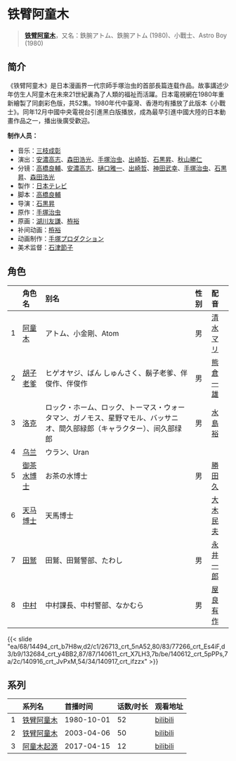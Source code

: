 # 铁臂阿童木


> <u>**[铁臂阿童木](https://bgm.tv/subject/28287)**</u>，又名：鉄腕アトム、鉄腕アトム (1980)、小戰士、Astro Boy (1980)

## 简介

《铁臂阿童木》是日本漫画界一代宗師手塚治虫的首部長篇连载作品。故事講述少年仿生人阿童木在未來21世紀裏為了人類的福祉而活躍。日本電視網在1980年重新繪製了同劇彩色版，共52集。1980年代中臺灣、香港均有播放了此版本《小戰士》。同年12月中國中央電視台引進黑白版播放，成為最早引進中國大陸的日本動畫作品之一，播出後廣受歡迎。

**制作人员：**
- 音乐：[三枝成彰](https://bgm.tv/person/1253)
- 演出：[安濃高志](https://bgm.tv/person/742)、[森田浩光](https://bgm.tv/person/1110)、[手塚治虫](https://bgm.tv/person/1318)、[出崎哲](https://bgm.tv/person/1684)、[石黒昇](https://bgm.tv/person/1483)、[秋山勝仁](https://bgm.tv/person/31)
- 分镜：[高橋良輔](https://bgm.tv/person/639)、[安濃高志](https://bgm.tv/person/742)、[樋口雅一](https://bgm.tv/person/2047)、[出崎哲](https://bgm.tv/person/1684)、[神田武幸](https://bgm.tv/person/1457)、[手塚治虫](https://bgm.tv/person/1318)、[石黒昇](https://bgm.tv/person/1483)、[森田浩光](https://bgm.tv/person/1110)
- 製作：[日本テレビ](https://bgm.tv/person/492)
- 脚本：[高橋良輔](https://bgm.tv/person/639)
- 导演：[石黒昇](https://bgm.tv/person/1483)
- 原作：[手塚治虫](https://bgm.tv/person/1318)
- 原画：[湖川友謙](https://bgm.tv/person/1567)、[栫裕](https://bgm.tv/person/32997)
- 补间动画：[栫裕](https://bgm.tv/person/32997)
- 动画制作：[手塚プロダクション](https://bgm.tv/person/2842)
- 美术监督：[石津節子](https://bgm.tv/person/1404)

## 角色

|     |   角色名   |   别名  | 性别 |  配音  |
|:--- |:------  |:----      |:---  |:--   |
| 1 | [阿童木](https://bgm.tv/character/14494) | アトム、小金剛、Atom | 男 | [清水マリ](https://bgm.tv/person/34550) |
| 2 | [胡子老爹](https://bgm.tv/character/26713) | ヒゲオヤジ、ばん しゅんさく、鬍子老爹、伴俊作、伴俊作 | 男 | [熊倉一雄](https://bgm.tv/person/5592) |
| 3 | [洛克](https://bgm.tv/character/77266) | ロック・ホーム、ロック、トーマス・ウォータマン、ガノモス、星野マモル、バッサニオ、間久部緑郎（キャラクター）、间久部绿郎 | 男 | [水島裕](https://bgm.tv/person/5347) |
| 4 | [乌兰](https://bgm.tv/character/132684) | ウラン、Uran |  |  |
| 5 | [御茶水博士](https://bgm.tv/character/140611) | お茶の水博士 | 男 | [勝田久](https://bgm.tv/person/4567) |
| 6 | [天马博士](https://bgm.tv/character/140612) | 天馬博士 |  | [大木民夫](https://bgm.tv/person/4050) |
| 7 | [田鹫](https://bgm.tv/character/140916) | 田鷲、田鷲警部、たわし | 男 | [永井一郎](https://bgm.tv/person/4128) |
| 8 | [中村](https://bgm.tv/character/140917) | 中村課長、中村警部、なかむら | 男 | [屋良有作](https://bgm.tv/person/4370) |

{{< slide "ea/68/14494_crt_b7H8w,d2/c1/26713_crt_5nA52,80/83/77266_crt_Es4iF,d3/b9/132684_crt_y4BB2,87/87/140611_crt_X7LH3,7b/be/140612_crt_5pPPs,7a/2c/140916_crt_JvPxM,54/34/140917_crt_ifzzx" >}}

## 系列

|     |   系列名   |   首播时间  | 话数/时长  | 观看地址 |
|:---  |:------    |:----      |:---       |:---  |
| 1 |[铁臂阿童木](https://bgm.tv/subject/28287)| 1980-10-01 | 52 | [bilibili](https://www.bilibili.com/bangumi/play/ss2449)  |
| 2 |[铁臂阿童木](https://bgm.tv/subject/28288)| 2003-04-06 | 50 | [bilibili](https://www.bilibili.com/bangumi/play/ss2450)  |
| 3 |[阿童木起源](https://bgm.tv/subject/184059)| 2017-04-15 | 12 | [bilibili](https://www.bilibili.com/bangumi/play/ss5979)  |



